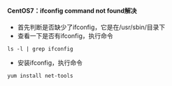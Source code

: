 #### CentOS7：ifconfig command not found解决
- 首先判断是否缺少了ifconfig，它是在/usr/sbin/目录下
- 查看一下是否有ifconfig，执行命令
```shell
ls -l | grep ifconfig
```
- 安装ifconfig，执行命令
```shell
yum install net-tools
```
